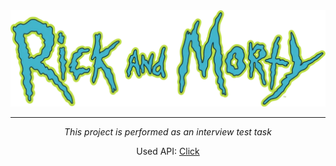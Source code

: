 <img src="/public/logo.webp" width=full>

<hr>

<div align='center'>
  <i>This project is performed as an interview test task</i>
  <p>Used API: <a href='https://rickandmortyapi.com/'>Click</a><br>
</div>
